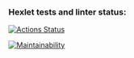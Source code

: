 ### Hexlet tests and linter status:
[![Actions Status](https://github.com/Alaiv/frontend-project-11/workflows/hexlet-check/badge.svg)](https://github.com/Alaiv/frontend-project-11/actions)


[![Maintainability](https://api.codeclimate.com/v1/badges/1b6366651b2df7beefe2/maintainability)](https://codeclimate.com/github/Alaiv/frontend-project-11/maintainability)
